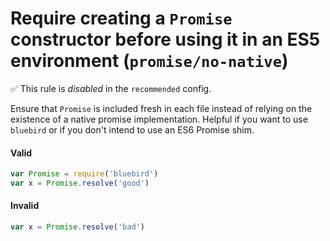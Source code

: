 # Require creating a `Promise` constructor before using it in an ES5 environment (`promise/no-native`)

✅ This rule is _disabled_ in the `recommended` config.

<!-- end auto-generated rule header -->

Ensure that `Promise` is included fresh in each file instead of relying on the
existence of a native promise implementation. Helpful if you want to use
`bluebird` or if you don't intend to use an ES6 Promise shim.

#### Valid

```js
var Promise = require('bluebird')
var x = Promise.resolve('good')
```

#### Invalid

```js
var x = Promise.resolve('bad')
```
